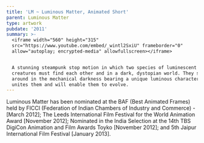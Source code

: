 ```yaml
---
title: 'LM ~ Luminous Matter, Animated Short'
parent: Luminous Matter
type: artwork
pubdate: '2011'
summary: >-
  <iframe width="560" height="315"
  src="https://www.youtube.com/embed/_wintl2SxiU" frameborder="0"
  allow="autoplay; encrypted-media" allowfullscreen></iframe>


  A stunning steampunk stop motion in which two species of luminescent insectoid
  creatures must find each other and in a dark, dystopian world. They scuttle
  around in the mechanical darkness bearing a unique luminous character that
  unites them and will enable them to evolve.
---
```

Luminous Matter has been nominated at the BAF (Best Animated Frames) held by FICCI (Federation of Indian Chambers of Industry and Commerce) - \[March 2012]; The Leeds International Film Festival for the World Animation Award \[November 2012]; Nominated in the India Selection at the 14th TBS DigiCon Animation and Film Awards Toyko \[November 2012]; and 5th Jaipur International Film Festival \[January 2013].
